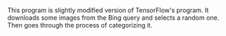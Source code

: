 This program is slightly modified version of TensorFlow's program.
It downloads some images from the Bing query and selects a random one. Then goes through the process of categorizing it.
